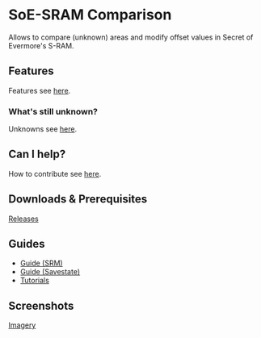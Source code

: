 # SoE-SRAM Comparison
Allows to compare (unknown) areas and modify offset values in Secret of Evermore's S-RAM.

## Features
Features see [here](http://features.xeth.de).

### What's still unknown?
Unknowns see [here](http://unknowns.xeth.de).

## Can I help?
How to contribute see [here](http://contributing.xeth.de).

## Downloads & Prerequisites
[Releases](http://downloads.xeth.de)

## Guides
* [Guide (SRM)](http://guide-srm.xeth.de)
* [Guide (Savestate)](http://guide-savestate.xeth.de)
* [Tutorials](http://tutorials.xeth.de)

## Screenshots
[Imagery](http://imagery.xeth.de)
